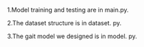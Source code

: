 1.Model training and testing are in main.py.

2.The dataset structure is in dataset. py.

3.The gait model we designed is in model. py.
